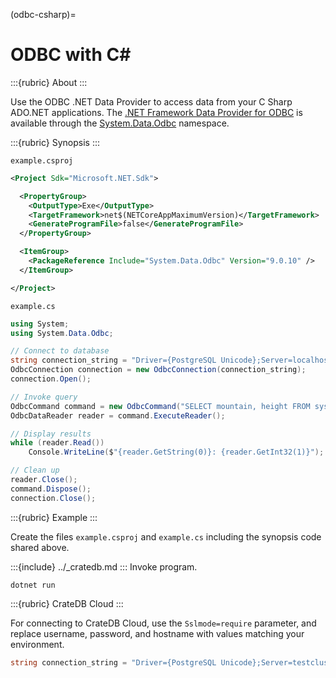 (odbc-csharp)=

# ODBC with C#

:::{rubric} About
:::

Use the ODBC .NET Data Provider to access data from your C Sharp ADO\.NET
applications. The [.NET Framework Data Provider for ODBC] is available
through the [System.Data.Odbc] namespace.

:::{rubric} Synopsis
:::

`example.csproj`
```xml
<Project Sdk="Microsoft.NET.Sdk">

  <PropertyGroup>
    <OutputType>Exe</OutputType>
    <TargetFramework>net$(NETCoreAppMaximumVersion)</TargetFramework>
    <GenerateProgramFile>false</GenerateProgramFile>
  </PropertyGroup>

  <ItemGroup>
    <PackageReference Include="System.Data.Odbc" Version="9.0.10" />
  </ItemGroup>

</Project>
```
`example.cs`
```c#
using System;
using System.Data.Odbc;

// Connect to database
string connection_string = "Driver={PostgreSQL Unicode};Server=localhost;Port=5432;Uid=crate;Pwd=crate;MaxVarcharSize=1073741824";
OdbcConnection connection = new OdbcConnection(connection_string);
connection.Open();

// Invoke query
OdbcCommand command = new OdbcCommand("SELECT mountain, height FROM sys.summits ORDER BY height DESC LIMIT 5", connection);
OdbcDataReader reader = command.ExecuteReader();

// Display results
while (reader.Read())
    Console.WriteLine($"{reader.GetString(0)}: {reader.GetInt32(1)}");

// Clean up
reader.Close();
command.Dispose();
connection.Close();
```

:::{rubric} Example
:::

Create the files `example.csproj` and `example.cs` including the synopsis code shared above.

:::{include} ../_cratedb.md
:::
Invoke program.
```shell
dotnet run
```

:::{rubric} CrateDB Cloud
:::

For connecting to CrateDB Cloud, use the `Sslmode=require` parameter,
and replace username, password, and hostname with values matching
your environment.
```csharp
string connection_string = "Driver={PostgreSQL Unicode};Server=testcluster.cratedb.net;Port=5432;Sslmode=require;Uid=admin;Pwd=password";
```


[.NET Framework Data Provider for ODBC]: https://learn.microsoft.com/en-us/dotnet/framework/data/adonet/data-providers#net-framework-data-provider-for-odbc
[System.Data.Odbc]: https://learn.microsoft.com/en-us/dotnet/api/system.data.odbc

